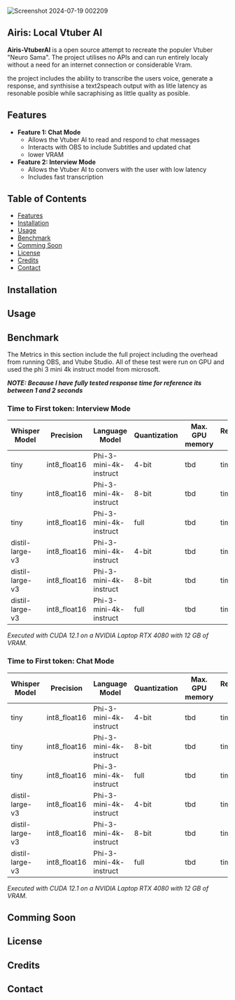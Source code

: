 ![Screenshot 2024-07-19 002209](https://github.com/user-attachments/assets/ff1739da-5b37-4bb4-8c7b-20c66e8dd193)

## Airis: Local Vtuber AI 
**Airis-VtuberAI** is a open source attempt to recreate the populer Vtuber "Neuro Sama". The project utilises no APIs and can run entirely localy without a need for an internet connection or considerable Vram.

the project includes the ability to transcribe the users voice, generate a response, and synthisise a text2speach output with as litle latency as resonable posible while sacraphising as little quality as posible. 

## Features
- **Feature 1: Chat Mode**
  - Allows the Vtuber AI to read and respond to chat messages
  - Interacts with OBS to include Subtitles and updated chat
  - lower VRAM
- **Feature 2: Interview Mode**
  - Allows the Vtuber AI to convers with the user with low latency
  - Includes fast transcription

## Table of Contents
- [Features](#features)
- [Installation](#installation)
- [Usage](#usage)
- [Benchmark](#benchmark)
- [Comming Soon](#license)
- [License](#license)
- [Credits](#credits)
- [Contact](#contact)

## Installation

## Usage

## Benchmark
The Metrics in this section include the full project including the overhead from running OBS, and Vtube Studio. All of these test were run on GPU and used the phi 3 mini 4k instruct model from microsoft. 

***NOTE: Because I have fully tested response time for reference its between 1 and 2 seconds***

### Time to First token: Interview Mode
| Whisper Model | Precision | Language Model | Quantization | Max. GPU memory | Response Time |
| --- | --- | --- | --- | --- | --- |
| tiny | int8_float16 | Phi-3-mini-4k-instruct | 4-bit | tbd | time tbd |
| tiny | int8_float16 | Phi-3-mini-4k-instruct | 8-bit | tbd | time tbd |
| tiny | int8_float16 | Phi-3-mini-4k-instruct | full | tbd | time tbd |
| distil-large-v3 | int8_float16 | Phi-3-mini-4k-instruct | 4-bit | tbd | time tbd |
| distil-large-v3 | int8_float16 | Phi-3-mini-4k-instruct | 8-bit | tbd | time tbd |
| distil-large-v3 | int8_float16 | Phi-3-mini-4k-instruct | full | tbd | time tbd |

*Executed with CUDA 12.1 on a NVIDIA Laptop RTX 4080 with 12 GB of VRAM.*

### Time to First token: Chat Mode
| Whisper Model | Precision | Language Model | Quantization | Max. GPU memory | Response Time |
| --- | --- | --- | --- | --- | --- |
| tiny | int8_float16 | Phi-3-mini-4k-instruct | 4-bit | tbd | time tbd |
| tiny | int8_float16 | Phi-3-mini-4k-instruct | 8-bit | tbd | time tbd |
| tiny | int8_float16 | Phi-3-mini-4k-instruct | full | tbd | time tbd |
| distil-large-v3 | int8_float16 | Phi-3-mini-4k-instruct | 4-bit | tbd | time tbd |
| distil-large-v3 | int8_float16 | Phi-3-mini-4k-instruct | 8-bit | tbd | time tbd |
| distil-large-v3 | int8_float16 | Phi-3-mini-4k-instruct | full | tbd | time tbd |

*Executed with CUDA 12.1 on a NVIDIA Laptop RTX 4080 with 12 GB of VRAM.*
## Comming Soon

## License

## Credits

## Contact
